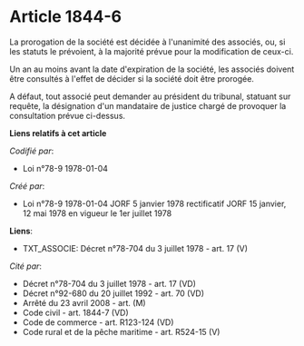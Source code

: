 # Article 1844-6

La prorogation de la société est décidée à l'unanimité des associés, ou, si les statuts le prévoient, à la majorité prévue
pour la modification de ceux-ci.

Un an au moins avant la date d'expiration de la société, les associés doivent être consultés à l'effet de décider si la
société doit être prorogée.

A défaut, tout associé peut demander  au président du tribunal, statuant sur requête, la désignation d'un mandataire de
justice chargé de provoquer la consultation prévue ci-dessus.

**Liens relatifs à cet article**

_Codifié par_:

  - Loi n°78-9 1978-01-04

_Créé par_:

  - Loi n°78-9 1978-01-04 JORF 5 janvier 1978 rectificatif JORF 15 janvier, 12 mai 1978 en vigueur le 1er juillet 1978

**Liens**:

  - TXT_ASSOCIE: Décret n°78-704 du 3 juillet 1978 - art. 17 (V)

_Cité par_:

  - Décret n°78-704 du 3 juillet 1978 - art. 17 (VD)
  - Décret n°92-680 du 20 juillet 1992 - art. 70 (VD)
  - Arrêté du 23 avril 2008 - art. (M)
  - Code civil - art. 1844-7 (VD)
  - Code de commerce - art. R123-124 (VD)
  - Code rural et de la pêche maritime - art. R524-15 (V)
